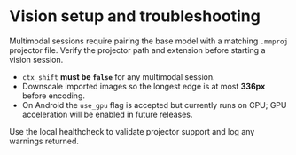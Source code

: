 # Vision setup and troubleshooting

Multimodal sessions require pairing the base model with a matching `.mmproj` projector file. Verify the projector path and extension before starting a vision session.

- `ctx_shift` **must be `false`** for any multimodal session.
- Downscale imported images so the longest edge is at most **336px** before encoding.
- On Android the `use_gpu` flag is accepted but currently runs on CPU; GPU acceleration will be enabled in future releases.

Use the local healthcheck to validate projector support and log any warnings returned.
